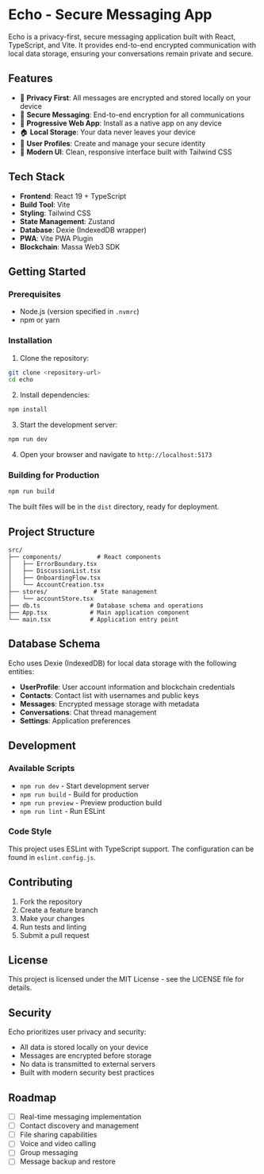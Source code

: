 # Echo - Secure Messaging App

Echo is a privacy-first, secure messaging application built with React, TypeScript, and Vite. It provides end-to-end encrypted communication with local data storage, ensuring your conversations remain private and secure.

## Features

- 🔐 **Privacy First**: All messages are encrypted and stored locally on your device
- 💬 **Secure Messaging**: End-to-end encryption for all communications
- 📱 **Progressive Web App**: Install as a native app on any device
- 🏠 **Local Storage**: Your data never leaves your device
- 👤 **User Profiles**: Create and manage your secure identity
- 🎨 **Modern UI**: Clean, responsive interface built with Tailwind CSS

## Tech Stack

- **Frontend**: React 19 + TypeScript
- **Build Tool**: Vite
- **Styling**: Tailwind CSS
- **State Management**: Zustand
- **Database**: Dexie (IndexedDB wrapper)
- **PWA**: Vite PWA Plugin
- **Blockchain**: Massa Web3 SDK

## Getting Started

### Prerequisites

- Node.js (version specified in `.nvmrc`)
- npm or yarn

### Installation

1. Clone the repository:

```bash
git clone <repository-url>
cd echo
```

2. Install dependencies:

```bash
npm install
```

3. Start the development server:

```bash
npm run dev
```

4. Open your browser and navigate to `http://localhost:5173`

### Building for Production

```bash
npm run build
```

The built files will be in the `dist` directory, ready for deployment.

## Project Structure

```
src/
├── components/          # React components
│   ├── ErrorBoundary.tsx
│   ├── DiscussionList.tsx
│   ├── OnboardingFlow.tsx
│   └── AccountCreation.tsx
├── stores/             # State management
│   └── accountStore.tsx
├── db.ts              # Database schema and operations
├── App.tsx            # Main application component
└── main.tsx           # Application entry point
```

## Database Schema

Echo uses Dexie (IndexedDB) for local data storage with the following entities:

- **UserProfile**: User account information and blockchain credentials
- **Contacts**: Contact list with usernames and public keys
- **Messages**: Encrypted message storage with metadata
- **Conversations**: Chat thread management
- **Settings**: Application preferences

## Development

### Available Scripts

- `npm run dev` - Start development server
- `npm run build` - Build for production
- `npm run preview` - Preview production build
- `npm run lint` - Run ESLint

### Code Style

This project uses ESLint with TypeScript support. The configuration can be found in `eslint.config.js`.

## Contributing

1. Fork the repository
2. Create a feature branch
3. Make your changes
4. Run tests and linting
5. Submit a pull request

## License

This project is licensed under the MIT License - see the LICENSE file for details.

## Security

Echo prioritizes user privacy and security:

- All data is stored locally on your device
- Messages are encrypted before storage
- No data is transmitted to external servers
- Built with modern security best practices

## Roadmap

- [ ] Real-time messaging implementation
- [ ] Contact discovery and management
- [ ] File sharing capabilities
- [ ] Voice and video calling
- [ ] Group messaging
- [ ] Message backup and restore
